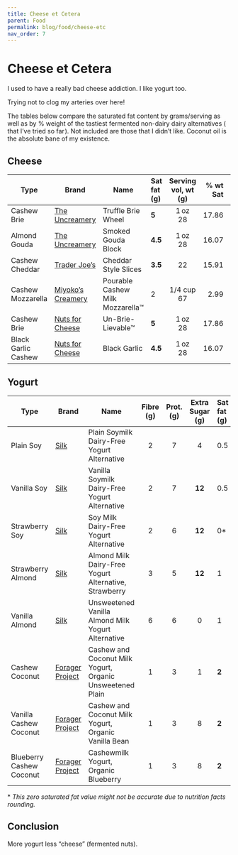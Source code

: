 ```yaml
---
title: Cheese et Cetera
parent: Food
permalink: blog/food/cheese-etc
nav_order: 7
---
```


# Cheese et Cetera

I used to have a really bad cheese addiction. I like yogurt too. 

Trying not to clog my arteries over here!

The tables below compare the saturated fat content by grams/serving as well as by % weight of the tastiest fermented non-dairy dairy alternatives ( that I’ve tried so far ). Not included are those that I didn’t&nbsp;like. Coconut oil is the absolute bane of my existence. 

## Cheese

| Type                | Brand             | Name                             | Sat fat (g) | Serving vol, wt (g) | % wt Sat | % DV |
| ------------------- | ----------------- | -------------------------------- | :---------- | :-----------------: | -------: | ---- |
| Cashew Brie         | [The Uncreamery][uncream]    | Truffle Brie Wheel               | **5**         |     1 oz<br>28      |    17.86 | 25   |
| Almond Gouda        | [The Uncreamery][uncream]    | Smoked Gouda Block               | **4.5**         |     1 oz<br>28      |    16.07 | 23   |
| Cashew Cheddar      | [Trader Joe’s][tjs]      | Cheddar Style Slices             | **3.5**         |         22          |    15.91 | 18   |
| Cashew Mozzarella   | [Miyoko’s Creamery][miyokos] | Pourable Cashew Milk Mozzarella™ | 2         |   1/4&nbsp;cup <br>67    |     2.99 | 10   |
| Cashew Brie         | [Nuts for Cheese][nuts]   | Un-Brie-Lievable™                | **5**         |     1 oz<br>28      |    17.86 | 25   |
| Black Garlic Cashew | [Nuts for Cheese][nuts]   | Black Garlic                     | **4.5**         |     1 oz<br>28      |    16.07 | 23   |

## Yogurt

| Type                        | Brand           | Name                                                      | Fibre (g) | Prot. (g) | Extra Sugar (g) | Sat fat (g) | Serving vol, wt (g) | % wt Sat | % DV |
| --------------------------- | --------------- | --------------------------------------------------------- | :-------: | :------: | :-------------: | :---------- | :-----------------: | -------: | ---- |
| Plain Soy                   | [Silk][silk]            | Plain Soymilk <br>Dairy-Free Yogurt Alternative            |     2     |    7     |        4        | 0.5         |   3/4&nbsp;cup<br>170    |     0.29 | 3    |
| Vanilla Soy                 | [Silk][silk]            | Vanilla Soymilk <br>Dairy-Free Yogurt Alternative          |     2     |    7     |      **12**       | 0.5         |   3/4&nbsp;cup<br>170    |     0.29 | 3    |
| Strawberry Soy              | [Silk][silk]            | Soy Milk Dairy-Free Yogurt Alternative                    |     2     |    6     |       **12**        | 0*          |         150         |        0 | 0    |
| Strawberry Almond           | [Silk][silk]            | Almond Milk Dairy-Free Yogurt Alternative, Strawberry     |     3     |    5     |       **12**        | 1           |         150         |     0.67 | 5    |
| Vanilla Almond              | [Silk][silk]            | Unsweetened Vanilla Almond Milk Yogurt Alternative        |     6     |    6     |        0        | 1           |         28          |     0.67 | 5    |
| Cashew Coconut              | [Forager Project][forager] | Cashew and Coconut Milk Yogurt, Organic Unsweetened Plain |     1     |    3     |        1        | **2**           |    5.3 oz<br>150    |     1.33 | 10   |
| Vanilla<br>Cashew Coconut   | [Forager Project][forager] | Cashew and Coconut Milk Yogurt, Organic Vanilla Bean      |     1     |    3     |        8        | **2**           |    5.3 oz<br>150    |     1.33 | 10   |
| Blueberry<br>Cashew Coconut | [Forager Project][forager] | Cashewmilk Yogurt, Organic Blueberry                      |     1     |    3     |        8        | **2**           |    5.3 oz<br>150    |     1.33 | 10   |

\* *This zero saturated fat value might not be accurate due to nutrition facts rounding.*

## Conclusion
More yogurt less “cheese” (fermented nuts).

<!-- ## Lactose Intolerant?
I’m actually not lactose intolerant at all, hence quitting dairy cheese was _so_ difficult for me.
This&nbsp;table&nbsp;format&nbsp;could be useful for anyone dairy-free due to either lactose intolerance or&nbsp;dairy&nbsp;allergies. -->

[forager]: https://www.foragerproject.com/
[silk]: https://silk.com/plant-based-products/dairy-free-yogurt-alternative/
[uncream]: https://theuncreamery.com/
[nuts]: https://nutsforcheese.com/
[tjs]: https://www.traderjoes.com/home
[miyokos]: https://www.miyokos.com/
